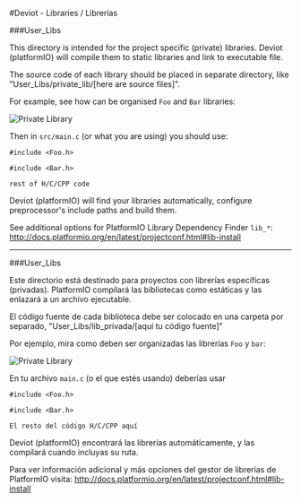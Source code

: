 
#Deviot - Libraries / Librerías

###User_Libs

This directory is intended for the project specific (private) libraries.
Deviot (platformIO) will compile them to static libraries and link to executable file.

The source code of each library should be placed in separate directory, like
"User_Libs/private_lib/[here are source files]".

For example, see how can be organised `Foo` and `Bar` libraries:

![Private Library](https://github.com/gepd/Deviot/blob/master/Docs/images/private_library.png?raw=true)


Then in `src/main.c` (or what you are using) you should use:

`#include <Foo.h>`

`#include <Bar.h>`

`rest of H/C/CPP code`

Deviot (platformIO) will find your libraries automatically, configure preprocessor's
include paths and build them.

See additional options for PlatformIO Library Dependency Finder `lib_*`:
http://docs.platformio.org/en/latest/projectconf.html#lib-install

---
###User_Libs

Este directorio está destinado para proyectos con librerías específicas (privadas).
PlatformIO compilará las bibliotecas como estáticas y las enlazará a un archivo ejecutable.

El código fuente de cada biblioteca debe ser colocado en una carpeta por separado, "User_Libs/lib_privada/[aquí tu código fuente]"

Por ejemplo, mira como deben ser organizadas las librerías `Foo` y `bar`:


![Private Library](https://github.com/gepd/Deviot/blob/master/Docs/images/private_library.png?raw=true)


En tu archivo `main.c` (o el que estés usando) deberías usar

`#include <Foo.h>`

`#include <Bar.h>`

`El resto del código H/C/CPP aquí`

Deviot (platformIO) encontrará las librerías automáticamente, y las compilará cuando incluyas su ruta.

Para ver información adicional y más opciones del gestor de librerías de PlatformIO visita:
http://docs.platformio.org/en/latest/projectconf.html#lib-install
